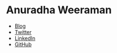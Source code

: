 # Anuradha Weeraman

* [Blog](http://www.weeraman.com)
* [Twitter](https://www.twitter.com/anuradha)
* [LinkedIn](https://www.linkedin.com/in/aweeraman)
* [GitHub](https://www.github.com/aweeraman)
